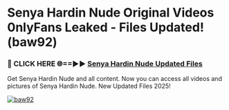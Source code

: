 # Senya Hardin Nude Original Videos 0nlyFans Leaked - Files Updated! (baw92)

<h3>🔴 CLICK HERE 🌐==►► <a href="https://tinyurl.com/5h6xmrr3" rel="nofollow">Senya Hardin Nude Updated Files</a></h3>

Get Senya Hardin Nude and all content. Now you can access all videos and pictures of Senya Hardin Nude. New Updated Files 2025!

[![baw92](https://i.imgur.com/KVD873Z.gif)](https://tinyurl.com/5h6xmrr3)
